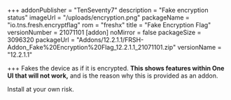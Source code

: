 +++
addonPublisher = "TenSeventy7"
description = "Fake encryption status"
imageUrl = "/uploads/encryption.png"
packageName = "io.tns.fresh.encryptflag"
rom = "freshx"
title = "Fake Encryption Flag"
versionNumber = 21071101
[addon]
noMirror = false
packageSize = 3096320
packageUrl = "Addons/12.2.1.1/FRSH-Addon_Fake%20Encryption%20Flag_12.2.1.1_21071101.zip"
versionName = "12.2.1.1"

+++
Fakes the device as if it is encrypted. **This shows features within One UI that will not work,** and is the reason why this is provided as an addon.

Install at your own risk.